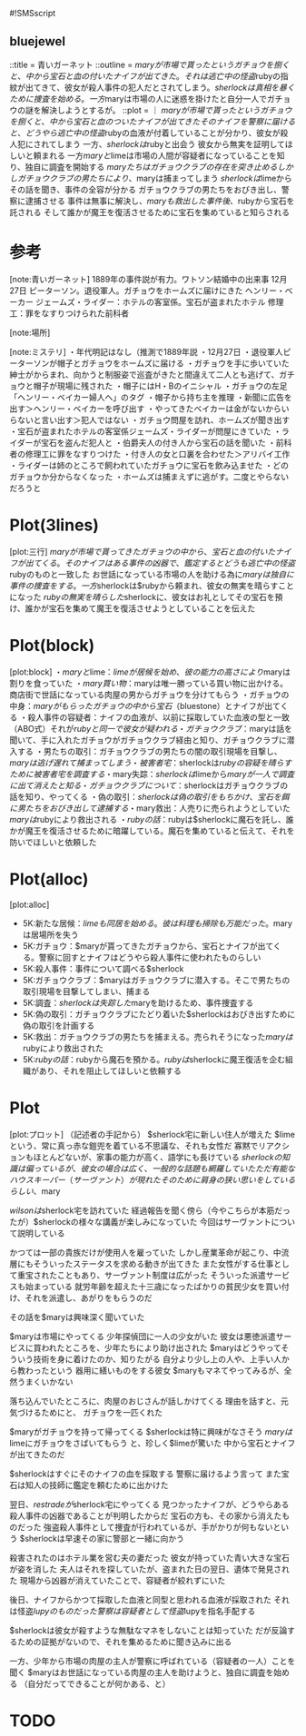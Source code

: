 #!SMSscript

## bluejewel

::title = 青いガーネット
::outline = $maryが市場で貰ったというガチョウを捌くと、中から宝石と血の付いたナイフが出てきた。それは逃亡中の怪盗$rubyの指紋が出てきて、彼女が殺人事件の犯人だとされてしまう。$sherlockは真相を暴くために捜査を始める。一方$maryは市場の人に迷惑を掛けたと自分一人でガチョウの謎を解決しようとするが。
::plot = ｜
$maryが市場で貰ったというガチョウを捌くと、中から宝石と血のついたナイフが出てきた
そのナイフを警察に届けると、どうやら逃亡中の怪盗$rubyの血液が付着していることが分かり、彼女が殺人犯にされてしまう
一方、$sherlockは$rubyと出会う
彼女から無実を証明してほしいと頼まれる
一方$maryと$limeは市場の人間が容疑者になっていることを知り、独自に調査を開始する
$maryたちはガチョウクラブの存在を突き止める
しかしガチョウクラブの男たちにより、$maryは捕まってしまう
$sherlockは$limeからその話を聞き、事件の全容が分かる
ガチョウクラブの男たちをおびき出し、警察に逮捕させる
事件は無事に解決し、$maryも救出した
事件後、$rubyから宝石を託される
そして誰かが魔王を復活させるために宝石を集めていると知らされる

# 参考

[note:青いガーネット]
1889年の事件説が有力。ワトソン結婚中の出来事
12月27日
ピーターソン。退役軍人。ガチョウをホームズに届けにきた
ヘンリー・ベーカー
ジェームズ・ライダー：ホテルの客室係。宝石が盗まれたホテル
修理工：罪をなすりつけられた前科者

[note:場所]

[note:ミステリ]
・年代明記はなし（推測で1889年説
・12月27日
・退役軍人ピーターソンが帽子とガチョウをホームズに届ける
・ガチョウを手に歩いていた紳士がからまれ、向かうと制服姿で巡査がきたと間違えて二人とも逃げて、ガチョウと帽子が現場に残された
・帽子にはH・Bのイニシャル
・ガチョウの左足「ヘンリー・ベイカー婦人へ」のタグ
・帽子から持ち主を推理
・新聞に広告を出す＞ヘンリー・ベイカーを呼び出す
・やってきたベイカーは金がないからいらないと言い出す＞犯人ではない
・ガチョウ問屋を訪れ、ホームズが聞き出す
・宝石が盗まれたホテルの客室係ジェームズ・ライダーが問屋にきていた
・ライダーが宝石を盗んだ犯人と
・伯爵夫人の付き人から宝石の話を聞いた
・前科者の修理工に罪をなすりつけた
・付き人の女と口裏を合わせた＞アリバイ工作
・ライダーは姉のところで飼われていたガチョウに宝石を飲み込ませた
・どのガチョウか分からなくなった
・ホームズは捕まえずに逃がす。二度とやらないだろうと

# Plot(3lines)

[plot:三行]
$maryが市場で貰ってきたガチョウの中から、宝石と血の付いたナイフが出てくる。そのナイフはある事件の凶器で、鑑定するとどうも逃亡中の怪盗$rubyのものと一致した
お世話になっている市場の人を助ける為に$maryは独自に事件の捜査をする。一方$sherlockは$rubyから頼まれ、彼女の無実を晴らすことになった
$rubyの無実を晴らした$sherlockに、彼女はお礼としてその宝石を預け、誰かが宝石を集めて魔王を復活させようとしていることを伝えた

# Plot(block)

[plot:block]
・$maryと$lime：$limeが居候を始め、彼の能力の高さにより$maryは割りを食っていた
・$mary買い物：$maryは唯一勝っている買い物に出かける。商店街で世話になっている肉屋の男からガチョウを分けてもらう
・ガチョウの中身：$maryがもらったガチョウの中から宝石（$bluestone）とナイフが出てくる
・殺人事件の容疑者：ナイフの血液が、以前に採取していた血液の型と一致（ABO式）それが$rubyと同一で彼女が疑われる
・ガチョウクラブ：$maryは話を聞いて、手に入れたガチョウがガチョウクラブ経由と知り、ガチョウクラブに潜入する
・男たちの取引：ガチョウクラブの男たちの闇の取引現場を目撃し、$maryは逃げ遅れて捕まってしまう
・被害者宅：$sherlockは$rubyの容疑を晴らすために被害者宅を調査する
・$mary失踪：$sherlockは$limeから$maryが一人で調査に出て消えたと知る
・ガチョウクラブについて：$sherlockはガチョウクラブの話を知り、やってくる
・偽の取引：$sherlockは偽の取引をもちかけ、宝石を餌に男たちをおびき出して逮捕する
・$mary救出：人売りに売られようとしていた$maryは$rubyにより救出される
・$rubyの話：$rubyは$sherlockに魔石を託し、誰かが魔王を復活させるために暗躍している。魔石を集めていると伝えて、それを防いでほしいと依頼した

# Plot(alloc)

[plot:alloc]
- 5K:新たな居候：$limeも同居を始める。彼は料理も掃除も万能だった。$maryは居場所を失う
- 5K:ガチョウ：$maryが貰ってきたガチョウから、宝石とナイフが出てくる。警察に回すとナイフはどうやら殺人事件に使われたものらしい
- 5K:殺人事件：事件について調べる$sherlock
- 5K:ガチョウクラブ：$maryはガチョウクラブに潜入する。そこで男たちの取引現場を目撃してしまい、捕まる
- 5K:調査：$sherlockは失踪した$maryを助けるため、事件捜査する
- 5K:偽の取引：ガチョウクラブにたどり着いた$sherlockはおびき出すために偽の取引を計画する
- 5K:救出：ガチョウクラブの男たちを捕まえる。売られそうになった$maryは$rubyにより救出された
- 5K:$rubyの話：$rubyから魔石を預かる。$rubyは$sherlockに魔王復活を企む組織があり、それを阻止してほしいと依頼する

# Plot

[plot:プロット]
（記述者の手記から）
$sherlock宅に新しい住人が増えた
$limeという、常に真っ赤な鎧兜を着ている不思議な、それも女性だ
寡黙でリアクションもほとんどないが、家事の能力が高く、語学にも長けている
$sherlockの知識は偏っているが、彼女の場合は広く、一般的な話題も網羅していた
ただ有能なハウスキーパー（サーヴァント）が現れた
そのために肩身の狭い思いをしているらしい、$mary

$wilsonは$sherlock宅を訪れていた
経過報告を聞く傍ら（今やこちらが本筋だったが）$sherlockの様々な講義が楽しみになっていた
今回はサーヴァントについて説明している

かつては一部の貴族だけが使用人を雇っていた
しかし産業革命が起こり、中流層にもそういったステータスを求める動きが出てきた
また女性がする仕事として重宝されたこともあり、サーヴァント制度は広がった
そういった派遣サービスも始まっている
就労年齢を超えた十三歳になったばかりの貧民少女を買い付け、それを派遣し、あがりをもらうのだ

その話を$maryは興味深く聞いていた

$maryは市場にやってくる
少年探偵団に一人の少女がいた
彼女は悪徳派遣サービスに買われたところを、少年たちにより助け出された
$maryはどうやってそういう技術を身に着けたのか、知りたがる
自分より少し上の人や、上手い人から教わったという
器用に繕いものをする彼女
$maryもマネてやってみるが、全然うまくいかない

落ち込んでいたところに、肉屋のおじさんが話しかけてくる
理由を話すと、元気づけるためにと、
ガチョウを一匹くれた

$maryがガチョウを持って帰ってくる
$sherlockは特に興味がなさそう
$maryは$limeにガチョウをさばいてもらう
と、珍しく$limeが驚いた
中から宝石とナイフが出てきたのだ

$sherlockはすぐにそのナイフの血を採取する
警察に届けるよう言って
また宝石は知人の技師に鑑定を頼むために出かけた

翌日、$restradeが$sherlock宅にやってくる
見つかったナイフが、どうやらある殺人事件の凶器であることが判明したからだ
宝石の方も、その家から消えたものだった
強盗殺人事件として捜査が行われているが、手がかりが何もないという
$sherlockは早速その家に警部と一緒に向かう

殺害されたのはホテル業を営む夫の妻だった
彼女が持っていた青い大きな宝石が姿を消した
夫人はそれを探していたが、盗まれた日の翌日、遺体で発見された
現場から凶器が消えていたことで、容疑者が絞れずにいた

後日、ナイフからかつて採取した血液と同型と思われる血液が採取された
それは怪盗$lupyのものだった
警察は容疑者として怪盗$lupyを指名手配する

$sherlockは彼女が殺すような無駄なマネをしないことは知っていた
だが反論するための証拠がないので、それを集めるために聞き込みに出る

一方、少年から市場の肉屋の主人が警察に呼ばれている（容疑者の一人）ことを聞く
$maryはお世話になっている肉屋の主人を助けようと、独自に調査を始める
（自分だってできることが何かある、と）

# TODO


